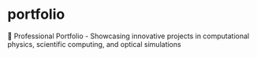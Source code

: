 # portfolio
🚀 Professional Portfolio - Showcasing innovative projects in computational physics, scientific computing, and optical simulations
